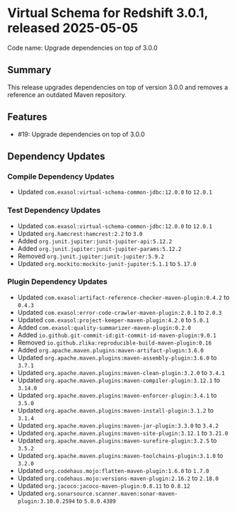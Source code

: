 # Virtual Schema for Redshift 3.0.1, released 2025-05-05

Code name: Upgrade dependencies on top of 3.0.0

## Summary

This release upgrades dependencies on top of version 3.0.0 and removes a reference an outdated Maven repository.

## Features

* #19: Upgrade dependencies on top of 3.0.0

## Dependency Updates

### Compile Dependency Updates

* Updated `com.exasol:virtual-schema-common-jdbc:12.0.0` to `12.0.1`

### Test Dependency Updates

* Updated `com.exasol:virtual-schema-common-jdbc:12.0.0` to `12.0.1`
* Updated `org.hamcrest:hamcrest:2.2` to `3.0`
* Added `org.junit.jupiter:junit-jupiter-api:5.12.2`
* Added `org.junit.jupiter:junit-jupiter-params:5.12.2`
* Removed `org.junit.jupiter:junit-jupiter:5.9.2`
* Updated `org.mockito:mockito-junit-jupiter:5.1.1` to `5.17.0`

### Plugin Dependency Updates

* Updated `com.exasol:artifact-reference-checker-maven-plugin:0.4.2` to `0.4.3`
* Updated `com.exasol:error-code-crawler-maven-plugin:2.0.1` to `2.0.3`
* Updated `com.exasol:project-keeper-maven-plugin:4.2.0` to `5.0.1`
* Added `com.exasol:quality-summarizer-maven-plugin:0.2.0`
* Added `io.github.git-commit-id:git-commit-id-maven-plugin:9.0.1`
* Removed `io.github.zlika:reproducible-build-maven-plugin:0.16`
* Added `org.apache.maven.plugins:maven-artifact-plugin:3.6.0`
* Updated `org.apache.maven.plugins:maven-assembly-plugin:3.6.0` to `3.7.1`
* Updated `org.apache.maven.plugins:maven-clean-plugin:3.2.0` to `3.4.1`
* Updated `org.apache.maven.plugins:maven-compiler-plugin:3.12.1` to `3.14.0`
* Updated `org.apache.maven.plugins:maven-enforcer-plugin:3.4.1` to `3.5.0`
* Updated `org.apache.maven.plugins:maven-install-plugin:3.1.2` to `3.1.4`
* Updated `org.apache.maven.plugins:maven-jar-plugin:3.3.0` to `3.4.2`
* Updated `org.apache.maven.plugins:maven-site-plugin:3.12.1` to `3.21.0`
* Updated `org.apache.maven.plugins:maven-surefire-plugin:3.2.5` to `3.5.2`
* Updated `org.apache.maven.plugins:maven-toolchains-plugin:3.1.0` to `3.2.0`
* Updated `org.codehaus.mojo:flatten-maven-plugin:1.6.0` to `1.7.0`
* Updated `org.codehaus.mojo:versions-maven-plugin:2.16.2` to `2.18.0`
* Updated `org.jacoco:jacoco-maven-plugin:0.8.11` to `0.8.12`
* Updated `org.sonarsource.scanner.maven:sonar-maven-plugin:3.10.0.2594` to `5.0.0.4389`

